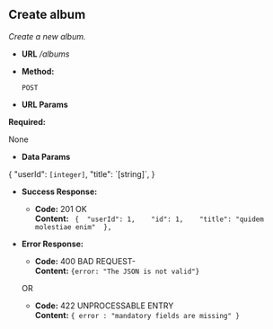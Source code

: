 **Create album**
----
_Create a new album._

* **URL**
_/albums_
 
* **Method:**
  
  `POST` 
  
*  **URL Params**

  **Required:**
 
None

* **Data Params**

 {
    "userId": `[integer]`,
     "title": ´[string]`,
  } 

* **Success Response:**
  
   * **Code:** 201 OK <br />
    **Content:** ` {  "userId": 1,    "id": 1,    "title": "quidem molestiae enim"  },`
 
* **Error Response:**

  * **Code:** 400  BAD REQUEST- <br />
    **Content:** `{error: "The JSON is not valid"}`

  OR

  * **Code:** 422 UNPROCESSABLE ENTRY <br />
    **Content:** `{ error : "mandatory fields are missing" }`

